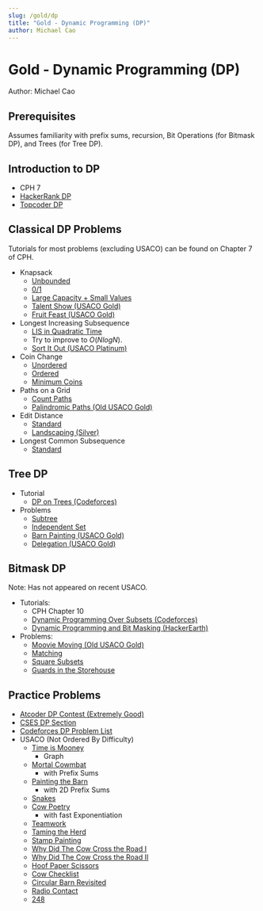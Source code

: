 ```yaml
---
slug: /gold/dp
title: "Gold - Dynamic Programming (DP)"
author: Michael Cao
---
```


# Gold - Dynamic Programming (DP)
Author: Michael Cao

## Prerequisites
Assumes familiarity with prefix sums, recursion, Bit Operations (for Bitmask DP), and Trees (for Tree DP).

## Introduction to DP

 * CPH 7
 * [HackerRank DP](https://www.hackerrank.com/topics/dynamic-programming)
 * [Topcoder DP](https://www.topcoder.com/community/competitive-programming/tutorials/dynamic-programming-from-novice-to-advanced/)

## Classical DP Problems

Tutorials for most problems (excluding USACO) can be found on Chapter 7 of CPH.

 * Knapsack
   * [Unbounded](https://www.hackerrank.com/challenges/unbounded-knapsack/problem)
   * [0/1](https://www.hackerrank.com/contests/srin-aadc03/challenges/classic-01-knapsack/problem)
   * [Large Capacity + Small Values](https://atcoder.jp/contests/dp/tasks/dp_e)
   * [Talent Show (USACO Gold)](http://www.usaco.org/index.php?page=viewproblem2&cpid=839)
   * [Fruit Feast (USACO Gold)](http://www.usaco.org/index.php?page=viewproblem2&cpid=574)
 * Longest Increasing Subsequence
   * [LIS in Quadratic Time](https://leetcode.com/problems/longest-increasing-subsequence/)
   * Try to improve to $O(NlogN)$. 
   * [Sort It Out (USACO Platinum)](http://www.usaco.org/index.php?page=viewproblem2&cpid=865)
 * Coin Change
   * [Unordered](https://cses.fi/problemset/task/1635)
   * [Ordered](https://cses.fi/problemset/task/1636)
   * [Minimum Coins](https://cses.fi/problemset/task/1634)
 * Paths on a Grid
   * [Count Paths](https://atcoder.jp/contests/dp/tasks/dp_h)
   * [Palindromic Paths (Old USACO Gold)](http://www.usaco.org/index.php?page=viewproblem2&cpid=553)
 * Edit Distance
   * [Standard](https://www.hackerrank.com/contests/cse-830-homework-3/challenges/edit-distance)
   * [Landscaping (Silver)](http://www.usaco.org/index.php?page=viewproblem2&cpid=126)
 * Longest Common Subsequence
   * [Standard](https://leetcode.com/problems/longest-common-subsequence/)

## Tree DP

  * Tutorial
    * [DP on Trees (Codeforces)](https://codeforces.com/blog/entry/20935)
  * Problems
    * [Subtree](https://atcoder.jp/contests/dp/tasks/dp_v)
    * [Independent Set](https://atcoder.jp/contests/dp/tasks/dp_p)
    * [Barn Painting (USACO Gold)](http://www.usaco.org/index.php?page=viewproblem2&cpid=766)
    * [Delegation (USACO Gold)](http://usaco.org/index.php?page=viewproblem2&cpid=1019)

## Bitmask DP

Note: Has not appeared on recent USACO.

 * Tutorials:
   * CPH Chapter 10
   * [Dynamic Programming Over Subsets (Codeforces)](https://codeforces.com/blog/entry/337)
   * [Dynamic Programming and Bit Masking (HackerEarth)](https://www.hackerearth.com/practice/algorithms/dynamic-programming/bit-masking/tutorial/)
 * Problems:
   * [Moovie Moving (Old USACO Gold)](http://www.usaco.org/index.php?page=viewproblem2&cpid=515)
   * [Matching](https://atcoder.jp/contests/dp/tasks/dp_o)
   * [Square Subsets](https://codeforces.com/contest/895/problem/C)
   * [Guards in the Storehouse](https://codeforces.com/problemset/problem/845/F)

## Practice Problems

 * [Atcoder DP Contest (Extremely Good)](https://atcoder.jp/contests/dp/tasks)
 * [CSES DP Section](https://cses.fi/problemset/list/)
 * [Codeforces DP Problem List](http://codeforces.com/blog/entry/325)
 * USACO (Not Ordered By Difficulty)
   * [Time is Mooney](http://www.usaco.org/index.php?page=viewproblem2&cpid=993)
     * Graph
   * [Mortal Cowmbat](http://usaco.org/index.php?page=viewproblem2&cpid=971)
     * with Prefix Sums
   * [Painting the Barn](http://usaco.org/index.php?page=viewproblem2&cpid=923)
     * with 2D Prefix Sums
   * [Snakes](http://www.usaco.org/index.php?page=viewproblem2&cpid=945)
   * [Cow Poetry](http://usaco.org/index.php?page=viewproblem2&cpid=897)
     * with fast Exponentiation
   * [Teamwork](http://usaco.org/index.php?page=viewproblem2&cpid=863)
   * [Taming the Herd](http://www.usaco.org/index.php?page=viewproblem2&cpid=815)
   * [Stamp Painting](http://www.usaco.org/index.php?page=viewproblem2&cpid=791)
   * [Why Did The Cow Cross the Road I](http://www.usaco.org/index.php?page=viewproblem2&cpid=717)
   * [Why Did The Cow Cross the Road II](http://www.usaco.org/index.php?page=viewproblem2&cpid=718)
   * [Hoof Paper Scissors](http://www.usaco.org/index.php?page=viewproblem2&cpid=694)
   * [Cow Checklist](http://www.usaco.org/index.php?page=viewproblem2&cpid=670)
   * [Circular Barn Revisited](http://www.usaco.org/index.php?page=viewproblem2&cpid=622)
   * [Radio Contact](http://www.usaco.org/index.php?page=viewproblem2&cpid=598)
   * [248](http://www.usaco.org/index.php?page=viewproblem2&cpid=647)
